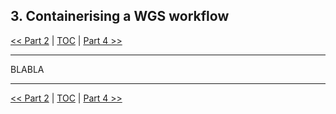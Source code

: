 ## 3. Containerising a WGS workflow

 [\<\< Part 2](https://github.com/PawseySC/bio-workshop-18/blob/master/2.fastqc.md)
 | [TOC](https://github.com/PawseySC/bio-workshop-18/blob/master/TableOfContents.md) |
 [Part 4 \>\>](https://github.com/PawseySC/bio-workshop-18/blob/master/4.hpc.md)
______

BLABLA


______
 [\<\< Part 2](https://github.com/PawseySC/bio-workshop-18/blob/master/2.fastqc.md)
 | [TOC](https://github.com/PawseySC/bio-workshop-18/blob/master/TableOfContents.md) |
 [Part 4 \>\>](https://github.com/PawseySC/bio-workshop-18/blob/master/4.hpc.md)
